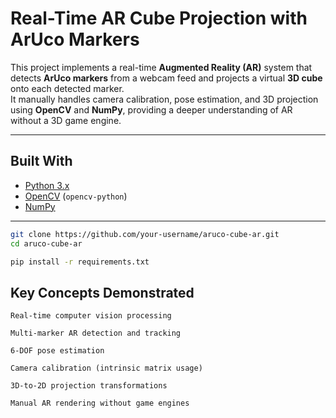 # Real-Time AR Cube Projection with ArUco Markers

This project implements a real-time **Augmented Reality (AR)** system that detects **ArUco markers** from a webcam feed and projects a virtual **3D cube** onto each detected marker.  
It manually handles camera calibration, pose estimation, and 3D projection using **OpenCV** and **NumPy**, providing a deeper understanding of AR without a 3D game engine.

---

## Built With

- [Python 3.x](https://www.python.org/)
- [OpenCV](https://opencv.org/) (`opencv-python`)
- [NumPy](https://numpy.org/)

---
```bash
git clone https://github.com/your-username/aruco-cube-ar.git
cd aruco-cube-ar
```

```bash
pip install -r requirements.txt
```

## Key Concepts Demonstrated

    Real-time computer vision processing

    Multi-marker AR detection and tracking

    6-DOF pose estimation

    Camera calibration (intrinsic matrix usage)

    3D-to-2D projection transformations

    Manual AR rendering without game engines
